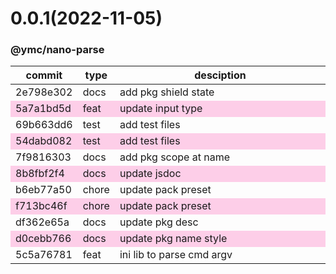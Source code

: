 <a name="0.0.1"></a>
# 0.0.1(2022-11-05)
### @ymc/nano-parse
<table><thead><tr><th>commit</th><th>type</th><th style="width:80%">desciption</th></tr></thead><tbody><tr><td><a title="docs(core): add pkg shield state&#10;&#10;update lin,tes state in readme.md&#10;update banner in dist&#10;&#10;generated by ymc@robot" hrel="https://github.com/ymc-github/js-idea/commit/72e798e302b977caebaaccf983251a3051620b52"> 2e798e302 </a></td>
<td>docs</td>
<td>add pkg shield state</td></tr>
<tr style="background-color:#fdcee8;" ><td><a title="feat(core): update input type&#10;&#10;export parse&#10;export parseMsgBody, getIssueInFoot&#10;export getTypeInSubject, getScopeInSubject&#10;&#10;generated by ymc@robot" hrel="https://github.com/ymc-github/js-idea/commit/c5a7a1bd5d0e09bc3443a5e504b4d3c2d09c59a7"> 5a7a1bd5d </a></td>
<td>feat</td>
<td>update input type</td></tr>
<tr><td><a title="test(core): add test files&#10;&#10;export writemsgtpl, writemsg to write msg tpl&#10;export writemsgdata to write msg data&#10;&#10;generated by ymc@robot" hrel="https://github.com/ymc-github/js-idea/commit/469b663dd6c41f5f2ce7205c5a2a4c6bf42d40b5"> 69b663dd6 </a></td>
<td>test</td>
<td>add test files</td></tr>
<tr style="background-color:#fdcee8;" ><td><a title="test(core): add test files&#10;&#10;delete unused comment&#10;&#10;generated by ymc@robot" hrel="https://github.com/ymc-github/js-idea/commit/954dabd0826013860fd3c704dc4a71e669481119"> 54dabd082 </a></td>
<td>test</td>
<td>add test files</td></tr>
<tr><td><a title="docs(core): add pkg scope at name&#10;&#10;export setClassConstructor and alias&#10;export setClassMethod and alias&#10;export mixClass and alias&#10;export setClassMethodAlias&#10;&#10;generated by ymc@robot" hrel="https://github.com/ymc-github/js-idea/commit/17f9816303affed7df6cf9d56cf31f4ee2c7cbd5"> 7f9816303 </a></td>
<td>docs</td>
<td>add pkg scope at name</td></tr>
<tr style="background-color:#fdcee8;" ><td><a title="docs(core): update jsdoc&#10;&#10;use cjs,esm,umd format&#10;use min version per format&#10;use esm without min as index.js&#10;&#10;generated by ymc@robot" hrel="https://github.com/ymc-github/js-idea/commit/b8b8fbf2f407c4bf99e4143c71d07dfe424f80b3"> 8b8fbf2f4 </a></td>
<td>docs</td>
<td>update jsdoc</td></tr>
<tr><td><a title="chore(core): update pack preset&#10;&#10;update packagejson.description&#10;&#10;generated by ymc@robot" hrel="https://github.com/ymc-github/js-idea/commit/5b6eb77a500e53d4c3d4537ed0ae9a7a16b24db9"> b6eb77a50 </a></td>
<td>chore</td>
<td>update pack preset</td></tr>
<tr style="background-color:#fdcee8;" ><td><a title="chore(core): update pack preset&#10;&#10;disbale no-use-before-define,no-param-reassign&#10;&#10;generated by ymc@robot" hrel="https://github.com/ymc-github/js-idea/commit/5f713bc46fa68db9cc82fc6165de87196e4a6587"> f713bc46f </a></td>
<td>chore</td>
<td>update pack preset</td></tr>
<tr><td><a title="docs(core): update pkg desc&#10;&#10;to passed option.xx to fun&#10;&#10;generated by ymc@robot" hrel="https://github.com/ymc-github/js-idea/commit/cdf362e65af455a99d04f5e70e526f42dbc109c5"> df362e65a </a></td>
<td>docs</td>
<td>update pkg desc</td></tr>
<tr style="background-color:#fdcee8;" ><td><a title="docs(core): update pkg name style&#10;&#10;" hrel="https://github.com/ymc-github/js-idea/commit/5d0cebb76686e9641b43023052ae7f2e4079d85a"> d0cebb766 </a></td>
<td>docs</td>
<td>update pkg name style</td></tr>
<tr><td><a title="feat(core): ini lib to parse cmd argv&#10;&#10;" hrel="https://github.com/ymc-github/js-idea/commit/a5c5a767812159ed2b521ea1325b6a5070595082"> 5c5a76781 </a></td>
<td>feat</td>
<td>ini lib to parse cmd argv</td></tr></tbody></table>